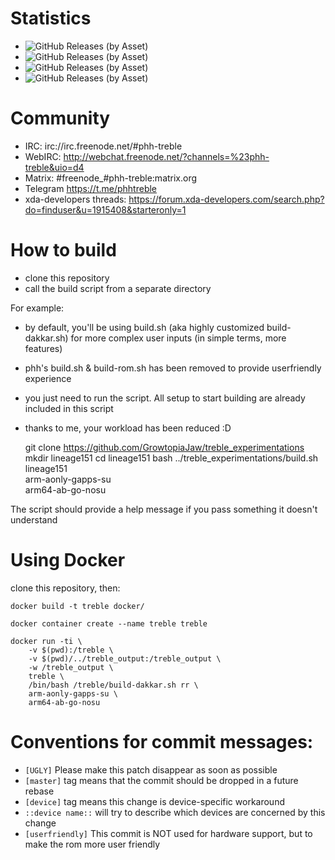 # Statistics

* ![GitHub Releases (by Asset)](https://img.shields.io/github/downloads/GrowtopiaJaw/treble_experimentations/v1/lineage151-arm64-aonly-vanilla-nosu.img.svg)
* ![GitHub Releases (by Asset)](https://img.shields.io/github/downloads/GrowtopiaJaw/treble_experimentations/v1/lineage151-arm64-aonly-vanilla-nosu.img.xz.svg)
* ![GitHub Releases (by Asset)](https://img.shields.io/github/downloads/GrowtopiaJaw/treble_experimentations/v2/du81-arm64-aonly-vanilla-nosu.img.svg)
* ![GitHub Releases (by Asset)](https://img.shields.io/github/downloads/GrowtopiaJaw/treble_experimentations/v2/du81-arm64-aonly-vanilla-nosu.img.xz.svg)

# Community

* IRC: irc://irc.freenode.net/#phh-treble
* WebIRC: http://webchat.freenode.net/?channels=%23phh-treble&uio=d4
* Matrix: #freenode_#phh-treble:matrix.org
* Telegram https://t.me/phhtreble
* xda-developers threads: https://forum.xda-developers.com/search.php?do=finduser&u=1915408&starteronly=1

# How to build

* clone this repository
* call the build script from a separate directory

For example:

* by default, you'll be using build.sh (aka highly customized build-dakkar.sh) for more complex user inputs (in simple terms, more features)
* phh's build.sh & build-rom.sh has been removed to provide userfriendly experience
* you just need to run the script. All setup to start building are already included in this script
* thanks to me, your workload has been reduced :D

    git clone https://github.com/GrowtopiaJaw/treble_experimentations
    mkdir lineage151
    cd lineage151
    bash ../treble_experimentations/build.sh lineage151 \
    arm-aonly-gapps-su \
    arm64-ab-go-nosu

The script should provide a help message if you pass something it doesn't understand

# Using Docker

clone this repository, then:

    docker build -t treble docker/
    
    docker container create --name treble treble
    
    docker run -ti \
        -v $(pwd):/treble \
        -v $(pwd)/../treble_output:/treble_output \
        -w /treble_output \
        treble \
        /bin/bash /treble/build-dakkar.sh rr \
        arm-aonly-gapps-su \
        arm64-ab-go-nosu

# Conventions for commit messages:

* `[UGLY]` Please make this patch disappear as soon as possible
* `[master]` tag means that the commit should be dropped in a future
  rebase
* `[device]` tag means this change is device-specific workaround
* `::device name::` will try to describe which devices are concerned
  by this change
* `[userfriendly]` This commit is NOT used for hardware support, but
  to make the rom more user friendly
